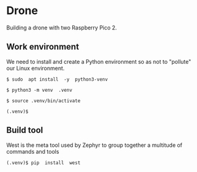 # Drone
Building a drone with two Raspberry Pico 2.

## Work environment
We need to install and create a Python environment 
so as not to "pollute" our Linux environment.

```
$ sudo  apt install  -y  python3-venv
```
```
$ python3 -m venv  .venv
```
```
$ source .venv/bin/activate
```
```
(.venv)$
```
## Build tool
West is the meta tool used by Zephyr to group together a multitude of commands and tools
```
(.venv)$ pip  install  west
````


